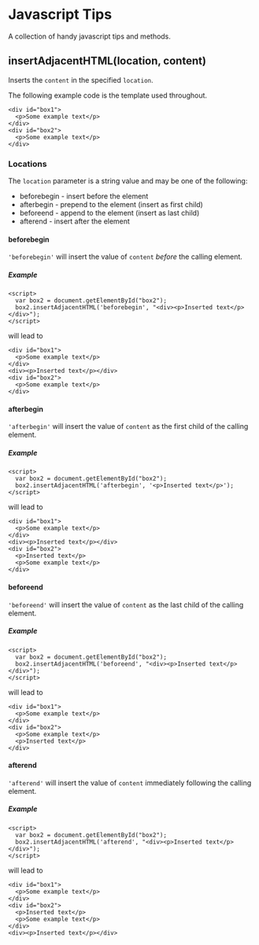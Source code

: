 Javascript Tips
===============

A collection of handy javascript tips and methods.

insertAdjacentHTML(location, content)
-------------------------------------

Inserts the `content` in the specified `location`.

The following example code is the template used throughout.

    <div id="box1">
      <p>Some example text</p>
    </div>
    <div id="box2">
      <p>Some example text</p>
    </div>

### Locations ###

The `location` parameter is a string value and may be one of the following:

* beforebegin - insert before the element
* afterbegin - prepend to the element (insert as first child)
* beforeend - append to the element (insert as last child)
* afterend - insert after the element

#### beforebegin ####

`'beforebegin'` will insert the value of `content` *before* the calling element.

##### Example #####

    <script>
      var box2 = document.getElementById("box2");
      box2.insertAdjacentHTML('beforebegin', "<div><p>Inserted text</p></div>");
    </script>

will lead to

    <div id="box1">
      <p>Some example text</p>
    </div>
    <div><p>Inserted text</p></div>
    <div id="box2">
      <p>Some example text</p>
    </div>

#### afterbegin ####

`'afterbegin'` will insert the value of `content` as the first child of the calling element.

##### Example #####

    <script>
      var box2 = document.getElementById("box2");
      box2.insertAdjacentHTML('afterbegin', '<p>Inserted text</p>');
    </script>

will lead to

    <div id="box1">
      <p>Some example text</p>
    </div>
    <div><p>Inserted text</p></div>
    <div id="box2">
      <p>Inserted text</p>
      <p>Some example text</p>
    </div>

#### beforeend ####

`'beforeend'` will insert the value of `content` as the last child of the calling element.

##### Example #####

    <script>
      var box2 = document.getElementById("box2");
      box2.insertAdjacentHTML('beforeend', "<div><p>Inserted text</p></div>");
    </script>

will lead to

    <div id="box1">
      <p>Some example text</p>
    </div>
    <div id="box2">
      <p>Some example text</p>
      <p>Inserted text</p>
    </div>

#### afterend ####

`'afterend'` will insert the value of `content` immediately following the calling element.

##### Example #####

    <script>
      var box2 = document.getElementById("box2");
      box2.insertAdjacentHTML('afterend', "<div><p>Inserted text</p></div>");
    </script>

will lead to

    <div id="box1">
      <p>Some example text</p>
    </div>
    <div id="box2">
      <p>Inserted text</p>
      <p>Some example text</p>
    </div>
    <div><p>Inserted text</p></div>
